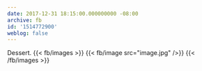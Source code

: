 ```yaml
---
date: 2017-12-31 18:15:00.000000000 -08:00
archive: fb
id: '1514772900'
weblog: false
---
```


Dessert.
{{< fb/images >}}
{{< fb/image src="image.jpg" />}}
{{< /fb/images >}}
